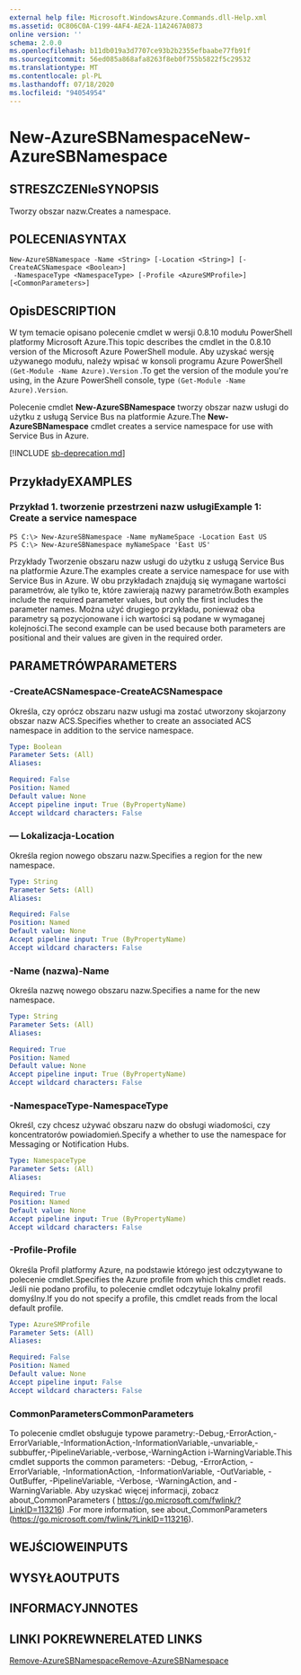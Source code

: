 ```yaml
---
external help file: Microsoft.WindowsAzure.Commands.dll-Help.xml
ms.assetid: 0C806C0A-C199-4AF4-AE2A-11A2467A0873
online version: ''
schema: 2.0.0
ms.openlocfilehash: b11db019a3d7707ce93b2b2355efbaabe77fb91f
ms.sourcegitcommit: 56ed085a868afa8263f8eb0f755b5822f5c29532
ms.translationtype: MT
ms.contentlocale: pl-PL
ms.lasthandoff: 07/18/2020
ms.locfileid: "94054954"
---
```

# <span data-ttu-id="f67a7-101">New-AzureSBNamespace</span><span class="sxs-lookup"><span data-stu-id="f67a7-101">New-AzureSBNamespace</span></span>

## <span data-ttu-id="f67a7-102">STRESZCZENIe</span><span class="sxs-lookup"><span data-stu-id="f67a7-102">SYNOPSIS</span></span>
<span data-ttu-id="f67a7-103">Tworzy obszar nazw.</span><span class="sxs-lookup"><span data-stu-id="f67a7-103">Creates a namespace.</span></span>

## <span data-ttu-id="f67a7-104">POLECENIA</span><span class="sxs-lookup"><span data-stu-id="f67a7-104">SYNTAX</span></span>

```
New-AzureSBNamespace -Name <String> [-Location <String>] [-CreateACSNamespace <Boolean>]
 -NamespaceType <NamespaceType> [-Profile <AzureSMProfile>] [<CommonParameters>]
```

## <span data-ttu-id="f67a7-105">Opis</span><span class="sxs-lookup"><span data-stu-id="f67a7-105">DESCRIPTION</span></span>
<span data-ttu-id="f67a7-106">W tym temacie opisano polecenie cmdlet w wersji 0.8.10 modułu PowerShell platformy Microsoft Azure.</span><span class="sxs-lookup"><span data-stu-id="f67a7-106">This topic describes the cmdlet in the 0.8.10 version of the Microsoft Azure PowerShell module.</span></span>
<span data-ttu-id="f67a7-107">Aby uzyskać wersję używanego modułu, należy wpisać w konsoli programu Azure PowerShell `(Get-Module -Name Azure).Version` .</span><span class="sxs-lookup"><span data-stu-id="f67a7-107">To get the version of the module you're using, in the Azure PowerShell console, type `(Get-Module -Name Azure).Version`.</span></span>

<span data-ttu-id="f67a7-108">Polecenie cmdlet **New-AzureSBNamespace** tworzy obszar nazw usługi do użytku z usługą Service Bus na platformie Azure.</span><span class="sxs-lookup"><span data-stu-id="f67a7-108">The **New-AzureSBNamespace** cmdlet creates a service namespace for use with Service Bus in Azure.</span></span>

[!INCLUDE [sb-deprecation.md](../include/sb-deprecation.md)]

## <span data-ttu-id="f67a7-109">Przykłady</span><span class="sxs-lookup"><span data-stu-id="f67a7-109">EXAMPLES</span></span>

### <span data-ttu-id="f67a7-110">Przykład 1. tworzenie przestrzeni nazw usługi</span><span class="sxs-lookup"><span data-stu-id="f67a7-110">Example 1: Create a service namespace</span></span>
```
PS C:\> New-AzureSBNamespace -Name myNameSpace -Location East US 
PS C:\> New-AzureSBNamespace myNameSpace 'East US'
```

<span data-ttu-id="f67a7-111">Przykłady Tworzenie obszaru nazw usługi do użytku z usługą Service Bus na platformie Azure.</span><span class="sxs-lookup"><span data-stu-id="f67a7-111">The examples create a service namespace for use with Service Bus in Azure.</span></span>
<span data-ttu-id="f67a7-112">W obu przykładach znajdują się wymagane wartości parametrów, ale tylko te, które zawierają nazwy parametrów.</span><span class="sxs-lookup"><span data-stu-id="f67a7-112">Both examples include the required parameter values, but only the first includes the parameter names.</span></span>
<span data-ttu-id="f67a7-113">Można użyć drugiego przykładu, ponieważ oba parametry są pozycjonowane i ich wartości są podane w wymaganej kolejności.</span><span class="sxs-lookup"><span data-stu-id="f67a7-113">The second example can be used because both parameters are positional and their values are given in the required order.</span></span>

## <span data-ttu-id="f67a7-114">PARAMETRÓW</span><span class="sxs-lookup"><span data-stu-id="f67a7-114">PARAMETERS</span></span>

### <span data-ttu-id="f67a7-115">-CreateACSNamespace</span><span class="sxs-lookup"><span data-stu-id="f67a7-115">-CreateACSNamespace</span></span>
<span data-ttu-id="f67a7-116">Określa, czy oprócz obszaru nazw usługi ma zostać utworzony skojarzony obszar nazw ACS.</span><span class="sxs-lookup"><span data-stu-id="f67a7-116">Specifies whether to create an associated ACS namespace in addition to the service namespace.</span></span>

```yaml
Type: Boolean
Parameter Sets: (All)
Aliases: 

Required: False
Position: Named
Default value: None
Accept pipeline input: True (ByPropertyName)
Accept wildcard characters: False
```

### <span data-ttu-id="f67a7-117">— Lokalizacja</span><span class="sxs-lookup"><span data-stu-id="f67a7-117">-Location</span></span>
<span data-ttu-id="f67a7-118">Określa region nowego obszaru nazw.</span><span class="sxs-lookup"><span data-stu-id="f67a7-118">Specifies a region for the new namespace.</span></span>

```yaml
Type: String
Parameter Sets: (All)
Aliases: 

Required: False
Position: Named
Default value: None
Accept pipeline input: True (ByPropertyName)
Accept wildcard characters: False
```

### <span data-ttu-id="f67a7-119">-Name (nazwa)</span><span class="sxs-lookup"><span data-stu-id="f67a7-119">-Name</span></span>
<span data-ttu-id="f67a7-120">Określa nazwę nowego obszaru nazw.</span><span class="sxs-lookup"><span data-stu-id="f67a7-120">Specifies a name for the new namespace.</span></span>

```yaml
Type: String
Parameter Sets: (All)
Aliases: 

Required: True
Position: Named
Default value: None
Accept pipeline input: True (ByPropertyName)
Accept wildcard characters: False
```

### <span data-ttu-id="f67a7-121">-NamespaceType</span><span class="sxs-lookup"><span data-stu-id="f67a7-121">-NamespaceType</span></span>
<span data-ttu-id="f67a7-122">Określ, czy chcesz używać obszaru nazw do obsługi wiadomości, czy koncentratorów powiadomień.</span><span class="sxs-lookup"><span data-stu-id="f67a7-122">Specify a whether to use the namespace for Messaging or Notification Hubs.</span></span>

```yaml
Type: NamespaceType
Parameter Sets: (All)
Aliases: 

Required: True
Position: Named
Default value: None
Accept pipeline input: True (ByPropertyName)
Accept wildcard characters: False
```

### <span data-ttu-id="f67a7-123">-Profile</span><span class="sxs-lookup"><span data-stu-id="f67a7-123">-Profile</span></span>
<span data-ttu-id="f67a7-124">Określa Profil platformy Azure, na podstawie którego jest odczytywane to polecenie cmdlet.</span><span class="sxs-lookup"><span data-stu-id="f67a7-124">Specifies the Azure profile from which this cmdlet reads.</span></span>
<span data-ttu-id="f67a7-125">Jeśli nie podano profilu, to polecenie cmdlet odczytuje lokalny profil domyślny.</span><span class="sxs-lookup"><span data-stu-id="f67a7-125">If you do not specify a profile, this cmdlet reads from the local default profile.</span></span>

```yaml
Type: AzureSMProfile
Parameter Sets: (All)
Aliases: 

Required: False
Position: Named
Default value: None
Accept pipeline input: False
Accept wildcard characters: False
```

### <span data-ttu-id="f67a7-126">CommonParameters</span><span class="sxs-lookup"><span data-stu-id="f67a7-126">CommonParameters</span></span>
<span data-ttu-id="f67a7-127">To polecenie cmdlet obsługuje typowe parametry:-Debug,-ErrorAction,-ErrorVariable,-InformationAction,-InformationVariable,-unvariable,-subbuffer,-PipelineVariable,-verbose,-WarningAction i-WarningVariable.</span><span class="sxs-lookup"><span data-stu-id="f67a7-127">This cmdlet supports the common parameters: -Debug, -ErrorAction, -ErrorVariable, -InformationAction, -InformationVariable, -OutVariable, -OutBuffer, -PipelineVariable, -Verbose, -WarningAction, and -WarningVariable.</span></span> <span data-ttu-id="f67a7-128">Aby uzyskać więcej informacji, zobacz about_CommonParameters ( https://go.microsoft.com/fwlink/?LinkID=113216) .</span><span class="sxs-lookup"><span data-stu-id="f67a7-128">For more information, see about_CommonParameters (https://go.microsoft.com/fwlink/?LinkID=113216).</span></span>

## <span data-ttu-id="f67a7-129">WEJŚCIOWE</span><span class="sxs-lookup"><span data-stu-id="f67a7-129">INPUTS</span></span>

## <span data-ttu-id="f67a7-130">WYSYŁA</span><span class="sxs-lookup"><span data-stu-id="f67a7-130">OUTPUTS</span></span>

## <span data-ttu-id="f67a7-131">INFORMACYJN</span><span class="sxs-lookup"><span data-stu-id="f67a7-131">NOTES</span></span>

## <span data-ttu-id="f67a7-132">LINKI POKREWNE</span><span class="sxs-lookup"><span data-stu-id="f67a7-132">RELATED LINKS</span></span>

[<span data-ttu-id="f67a7-133">Remove-AzureSBNamespace</span><span class="sxs-lookup"><span data-stu-id="f67a7-133">Remove-AzureSBNamespace</span></span>](./Remove-AzureSBNamespace.md)


